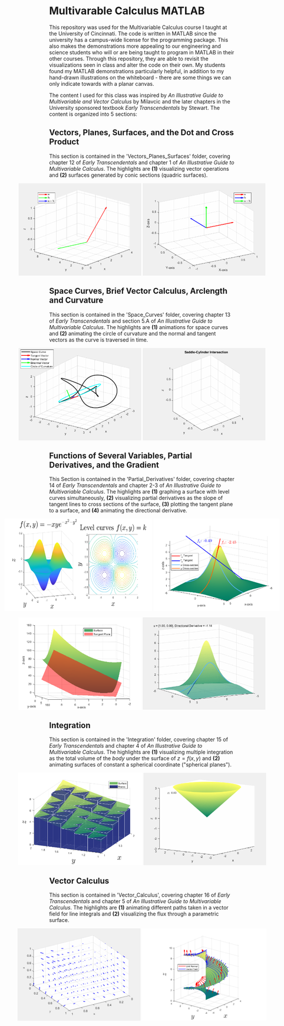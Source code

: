 # Multivarable Calculus MATLAB
This repository was used for the Multivariable Calculus course I taught at the University of Cincinnati. The code is written in MATLAB since the university has a campus-wide license for the programming package. This also makes the demonstrations more appealing to our engineering and science students who will or are being taught to program in MATLAB in their other courses. Through this repository, they are able to revisit the visualizations seen in class and alter the code on their own. My students found my MATLAB demonstrations particularly helpful, in addition to my hand-drawn illustrations on the whiteboard - there are some things we can only indicate towards with a planar canvas.

The content I used for this class was inspired by *An Illustrative Guide to Multivariable and Vector Calculus* by Milavcic and the later chapters in the University sponsored textbook *Early Transcendentals* by Stewart. The content is organized into 5 sections:

## Vectors, Planes, Surfaces, and the Dot and Cross Product

This section is contained in the 'Vectors_Planes_Surfaces' folder, covering chapter 12 of *Early Transcendentals* and chapter 1 of *An Illustrative Guide to Multivariable Calculus*. The highlights are **(1)** visualizing vector operations and **(2)** surfaces generated by conic sections (quadric surfaces).

<div style="display: flex; justify-content: center;">
  <img src="Vectors_Planes_Surfaces/Visuals/vector_animation.gif" alt="alt-text" width="400" height="250">
  &nbsp; &nbsp; &nbsp; &nbsp; &nbsp; &nbsp; &nbsp; &nbsp; 
  <img src="Vectors_Planes_Surfaces/Visuals/crossani.gif" alt="alt-text" width="400" height="250">
</div>

## Space Curves, Brief Vector Calculus, Arclength and Curvature

This section is contained in the 'Space_Curves' folder, covering chapter 13 of *Early Transcendentals* and section 5.A of *An Illustrative Guide to Multivariable Calculus*. The highlights are **(1)** animations for space curves and **(2)** animating the circle of curvature and the normal and tangent vectors as the curve is traversed in time.

<div style="display: flex; justify-content: center;">
  <img src="Space_Curves/Visuals/trefoil-knot.gif" alt="alt-text" width="400" height="250">
  &nbsp; &nbsp; &nbsp; &nbsp; &nbsp; &nbsp; &nbsp; &nbsp; 
  <img src="Space_Curves/Visuals/saddle_cylinder.gif" alt="alt-text" width="400" height="250">
</div>

## Functions of Several Variables, Partial Derivatives, and the Gradient

This Section is contained in the 'Partial_Derivatives' folder, covering chapter 14 of *Early Transcendentals* and chapter 2-3 of *An Illustrative Guide to Multivariable Calculus*. The highlights are
**(1)** graphing a surface with level curves simultaneously, **(2)** visualizing partial derivatives as the slope of tangent lines to cross sections of the surface, **(3)** plotting the tangent plane to a surface, and **(4)** animating the directional derivative.

<div style="display: flex; justify-content: center;">
  <img src="Partial_Derivatives/Visuals/hills.png" alt="alt-text" width="400" height="250">
  &nbsp; &nbsp; &nbsp; &nbsp; &nbsp; &nbsp; &nbsp; &nbsp; 
  <img src="Partial_Derivatives/Visuals/mountain_partials.png" alt="alt-text" width="400" height="250">
</div>

<br>

<div style="display: flex; justify-content: center;">
  <img src="Partial_Derivatives/Visuals/paraboloid_tangent2.png" alt="alt-text" width="400" height="250">
  &nbsp; &nbsp; &nbsp; &nbsp; &nbsp; &nbsp; &nbsp; &nbsp; 
  <img src="Partial_Derivatives/Visuals/mountain_dirder.gif" alt="alt-text" width="400" height="250">
</div>

## Integration

This section is contained in the 'Integration' folder, covering chapter 15 of *Early Transcendentals* and chapter 4 of *An Illustrative Guide to Multivariable Calculus*. The highlights are **(1)** visualizing multiple integration as the total volume of the *body* under the surface of $z=f(x,y)$ and **(2)** animating surfaces of constant a spherical coordinate ("spherical planes").

<div style="display: flex; justify-content: center;">
  <img src="Integration/Visuals/integrateR1.png" alt="alt-text" width="400" height="250">
  &nbsp; &nbsp; &nbsp; &nbsp; &nbsp; &nbsp; &nbsp; &nbsp; 
  <img src="Integration/Visuals/animatedPhi.gif" alt="alt-text" width="400" height="250">
</div>

## Vector Calculus

This section is contained in 'Vector_Calculus', covering chapter 16 of *Early Transcendentals* and chapter 5 of *An Illustrative Guide to Multivariable Calculus*. The highlights are **(1)** animating different paths taken in a vector field for line integrals and **(2)** visualizing the flux through a parametric surface.

<div style="display: flex; justify-content: center;">
  <img src="Vector_Calculus/Visuals/xy_y^2,x^2curves.gif" alt="alt-text" width="400" height="250">
  &nbsp; &nbsp; &nbsp; &nbsp; &nbsp; &nbsp; &nbsp; &nbsp; 
  <img src="Vector_Calculus/Visuals/helicoid_field.png" alt="alt-text" width="400" height="250">
</div>
